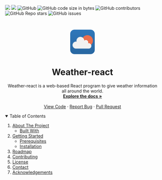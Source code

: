 <!-- # weather-react
 Weather app using react -->

<!-- BANNER -->
![](https://img.shields.io/badge/React-17.0.2-blue)
![](https://img.shields.io/badge/Version-0.1.0-blue)
![GitHub](https://img.shields.io/github/license/KarthikUdyawar/weather-react)
![GitHub code size in bytes](https://img.shields.io/github/languages/code-size/KarthikUdyawar/weather-react)
![GitHub contributors](https://img.shields.io/github/contributors/KarthikUdyawar/weather-react)
![GitHub Repo stars](https://img.shields.io/github/stars/KarthikUdyawar/weather-react)
![GitHub issues](https://img.shields.io/github/issues/KarthikUdyawar/weather-react)

<!-- PROJECT LOGO -->
<br />
<p align="center">
  <a href="https://github.com/KarthikUdyawar/weather-react">
    <img src="public/image.png" alt="Logo" width="80" height="80">
  </a>

  <h1 align="center"><b>Weather-react</b></h1>

  <p align="center">
    Weather-react is a web-based React program to give weather information all around the world.
    <br />
    <a href="https://github.com/KarthikUdyawar/weather-react/blob/main/README.md"><strong>Explore the docs »</strong></a>
    <br />
    <br />
    <a href="https://github.com/KarthikUdyawar/weather-react/blob/main/src/App.js">View Code</a>
    ·
    <a href="https://github.com/KarthikUdyawar/weather-react/issues">Report Bug</a>
    ·
    <a href="https://github.com/KarthikUdyawar/weather-react/pulls">Pull Request</a>
  </p>
</p>

<!-- TABLE OF CONTENTS -->
<details open="open">
  <summary>Table of Contents</summary>
  <ol>
    <li>
      <a href="#about-the-project">About The Project</a>
      <ul>
        <li><a href="#built-with">Built With</a></li>
      </ul>
    </li>
    <li>
      <a href="#getting-started">Getting Started</a>
      <ul>
        <li><a href="#prerequisites">Prerequisites</a></li>
        <li><a href="#installation">Installation</a></li>
      </ul>
    </li>
    <li><a href="#roadmap">Roadmap</a></li>
    <li><a href="#contributing">Contributing</a></li>
    <li><a href="#license">License</a></li>
    <li><a href="#contact">Contact</a></li>
    <li><a href="#acknowledgements">Acknowledgements</a></li>
  </ol>
</details>


